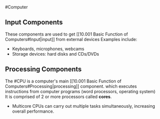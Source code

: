 #Computer
## Input Components
These components are used to get [[10.001 Basic Function of Computers#Input|input]] from external devices
Examples include:
- Keyboards, microphones, webcams
- Storage devices: hard disks and CDs/DVDs

## Processing Components
The #CPU is a computer's main [[10.001 Basic Function of Computers#Processing|processing]] component. which executes instructions from computer programs (word processors, operating system)
It is comprised of 2 or more processors called **cores**.
- Multicore CPUs can carry out multiple tasks simultaneously, increasing overall performance.